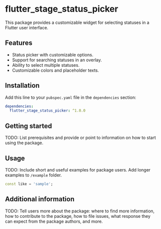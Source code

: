# flutter_stage_status_picker

This package provides a customizable widget for selecting statuses in a Flutter user interface.

## Features

- Status picker with customizable options.
- Support for searching statuses in an overlay.
- Ability to select multiple statuses.
- Customizable colors and placeholder texts.

## Installation

Add this line to your `pubspec.yaml` file in the `dependencies` section:

```yaml
dependencies:
  flutter_stage_status_picker: ^1.0.0
```

## Getting started

TODO: List prerequisites and provide or point to information on how to
start using the package.

## Usage

TODO: Include short and useful examples for package users. Add longer examples
to `/example` folder.

```dart
const like = 'sample';
```

## Additional information

TODO: Tell users more about the package: where to find more information, how to
contribute to the package, how to file issues, what response they can expect
from the package authors, and more.
